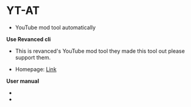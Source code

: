 # YT-AT

- YouTube mod tool automatically

**Use Revanced cli**

- This is revanced's YouTube mod tool they made this tool out please support them.

- Homepage: [Link](https://github.com/revanced)

**User manual**

- 

- 
